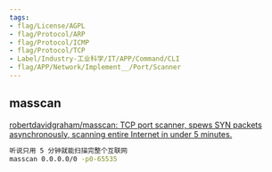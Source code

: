 ```yaml
---
tags:
- flag/License/AGPL
- flag/Protocol/ARP
- flag/Protocol/ICMP
- flag/Protocol/TCP
- Label/Industry-工业科学/IT/APP/Command/CLI
- flag/APP/Network/Implement__/Port/Scanner
---
```


## masscan

[robertdavidgraham/masscan: TCP port scanner, spews SYN packets asynchronously, scanning entire Internet in under 5 minutes.](https://github.com/robertdavidgraham/masscan)

```bash
听说只用 5 分钟就能扫描完整个互联网
masscan 0.0.0.0/0 -p0-65535

```